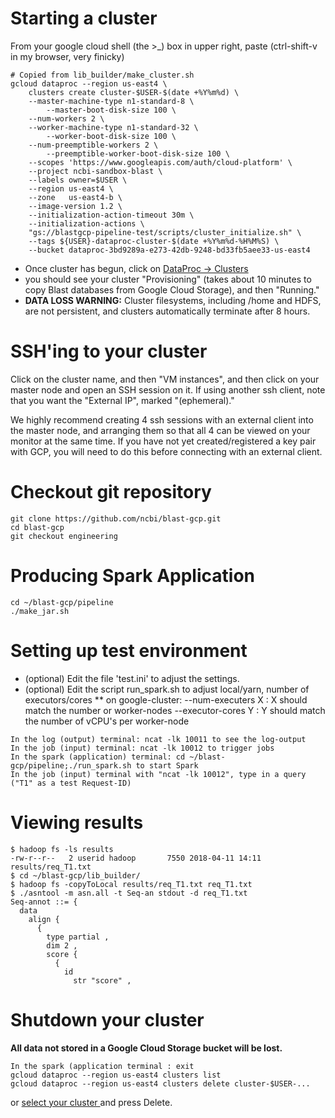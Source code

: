 # Starting a cluster

From your google cloud shell (the >_) box in upper right, paste
(ctrl-shift-v in my browser, very finicky)
```shell
# Copied from lib_builder/make_cluster.sh
gcloud dataproc --region us-east4 \
    clusters create cluster-$USER-$(date +%Y%m%d) \
    --master-machine-type n1-standard-8 \
        --master-boot-disk-size 100 \
    --num-workers 2 \
    --worker-machine-type n1-standard-32 \
        --worker-boot-disk-size 100 \
    --num-preemptible-workers 2 \
        --preemptible-worker-boot-disk-size 100 \
    --scopes 'https://www.googleapis.com/auth/cloud-platform' \
    --project ncbi-sandbox-blast \
    --labels owner=$USER \
    --region us-east4 \
    --zone   us-east4-b \
    --image-version 1.2 \
    --initialization-action-timeout 30m \
    --initialization-actions \
    "gs://blastgcp-pipeline-test/scripts/cluster_initialize.sh" \
    --tags ${USER}-dataproc-cluster-$(date +%Y%m%d-%H%M%S) \
    --bucket dataproc-3bd9289a-e273-42db-9248-bd33fb5aee33-us-east4
```

* Once cluster has begun, click on [ DataProc ->  Clusters ](https://console.cloud.google.com/dataproc/clusters?project=ncbi-sandbox-blast)
* you should see your cluster "Provisioning" (takes about 10 minutes to copy Blast databases from Google Cloud Storage), and then "Running."
* **DATA LOSS WARNING:** Cluster filesystems, including /home and HDFS, are not persistent, and clusters automatically terminate after 8 hours.

# SSH'ing to your cluster
Click on the cluster name, and then "VM instances", and then click on your
master node and open an SSH session on it. If using another ssh client, note that you want the "External IP", marked "(ephemeral)."

We highly recommend creating 4 ssh sessions with an external client into the master node, and arranging them so that all 4 can be viewed on your monitor at the same time. If you have not yet created/registered a key pair with GCP, you will need to do this before connecting with an external client.

# Checkout git repository
```shell
git clone https://github.com/ncbi/blast-gcp.git
cd blast-gcp
git checkout engineering
```

# Producing Spark Application
```shell
cd ~/blast-gcp/pipeline
./make_jar.sh
```

# Setting up test environment
* (optional) Edit the file 'test.ini' to adjust the settings.
* (optional) Edit the script run_spark.sh to adjust local/yarn, number of executors/cores
** on google-cluster:  --num-executers X   : X should match the number or worker-nodes --executor-cores Y  : Y should match the number of vCPU's per worker-node 
```
In the log (output) terminal: ncat -lk 10011 to see the log-output
In the job (input) terminal: ncat -lk 10012 to trigger jobs
In the spark (application) terminal: cd ~/blast-gcp/pipeline;./run_spark.sh to start Spark
In the job (input) terminal with "ncat -lk 10012", type in a query ("T1" as a test Request-ID)
```

# Viewing results
```console
$ hadoop fs -ls results
-rw-r--r--   2 userid hadoop       7550 2018-04-11 14:11 results/req_T1.txt
$ cd ~/blast-gcp/lib_builder/
$ hadoop fs -copyToLocal results/req_T1.txt req_T1.txt
$ ./asntool -m asn.all -t Seq-an stdout -d req_T1.txt 
Seq-annot ::= {
  data
    align {
      {
        type partial ,
        dim 2 ,
        score {
          {
            id
              str "score" ,
```

# Shutdown your cluster
**All data not stored in a Google Cloud Storage bucket will be lost.**
```console
In the spark (application terminal : exit
gcloud dataproc --region us-east4 clusters list
gcloud dataproc --region us-east4 clusters delete cluster-$USER-...
```
or [ select your cluster ](https://console.cloud.google.com/dataproc/clusters?project=ncbi-sandbox-blast) and press Delete.


